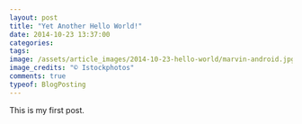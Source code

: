 ```yaml
---
layout: post
title: "Yet Another Hello World!"
date: 2014-10-23 13:37:00
categories:
tags:
image: /assets/article_images/2014-10-23-hello-world/marvin-android.jpg
image_credits: "© Istockphotos"
comments: true
typeof: BlogPosting
---
```


This is my first post.